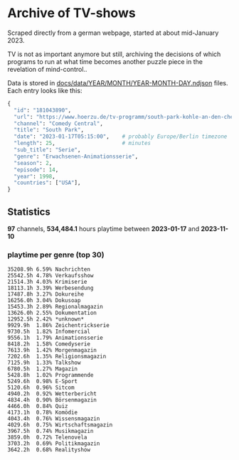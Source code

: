 # Archive of TV-shows

Scraped directly from a german webpage, started at about mid-January 2023.

TV is not as important anymore but still, archiving the decisions of which programs to run at what time
becomes another puzzle piece in the revelation of mind-control.. 

Data is stored in [docs/data/YEAR/MONTH/YEAR-MONTH-DAY.ndjson](docs/data/) files. 
Each entry looks like this:

```python
{
  "id": "181043890", 
  "url": "https://www.hoerzu.de/tv-programm/south-park-kohle-an-den-chefkoch/bid_181043890/", 
  "channel": "Comedy Central", 
  "title": "South Park", 
  "date": "2023-01-17T05:15:00",    # probably Europe/Berlin timezone 
  "length": 25,                     # minutes 
  "sub_title": "Serie", 
  "genre": "Erwachsenen-Animationsserie", 
  "season": 2, 
  "episode": 14, 
  "year": 1998, 
  "countries": ["USA"],
}
```

## Statistics

**97** channels, **534,484.1** hours playtime between **2023-01-17** and **2023-11-10**


### playtime per genre (top 30)

    35208.9h 6.59% Nachrichten
    25542.5h 4.78% Verkaufsshow
    21514.3h 4.03% Krimiserie
    18113.1h 3.39% Werbesendung
    17487.8h 3.27% Dokureihe
    16256.0h 3.04% Dokusoap
    15453.3h 2.89% Regionalmagazin
    13626.0h 2.55% Dokumentation
    12952.5h 2.42% *unknown*
    9929.9h  1.86% Zeichentrickserie
    9730.5h  1.82% Infomercial
    9556.1h  1.79% Animationsserie
    8418.2h  1.58% Comedyserie
    7613.9h  1.42% Morgenmagazin
    7202.6h  1.35% Religionsmagazin
    7125.9h  1.33% Talkshow
    6780.5h  1.27% Magazin
    5428.8h  1.02% Programmende
    5249.6h  0.98% E-Sport
    5120.6h  0.96% Sitcom
    4940.2h  0.92% Wetterbericht
    4834.4h  0.90% Börsenmagazin
    4466.0h  0.84% Quiz
    4173.1h  0.78% Komödie
    4043.4h  0.76% Wissensmagazin
    4029.6h  0.75% Wirtschaftsmagazin
    3967.5h  0.74% Musikmagazin
    3859.0h  0.72% Telenovela
    3703.2h  0.69% Politikmagazin
    3642.2h  0.68% Realityshow
